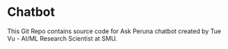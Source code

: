 # Chatbot
This Git Repo contains source code for Ask Peruna chatbot created by Tue Vu - AI/ML Research Scientist at SMU.
